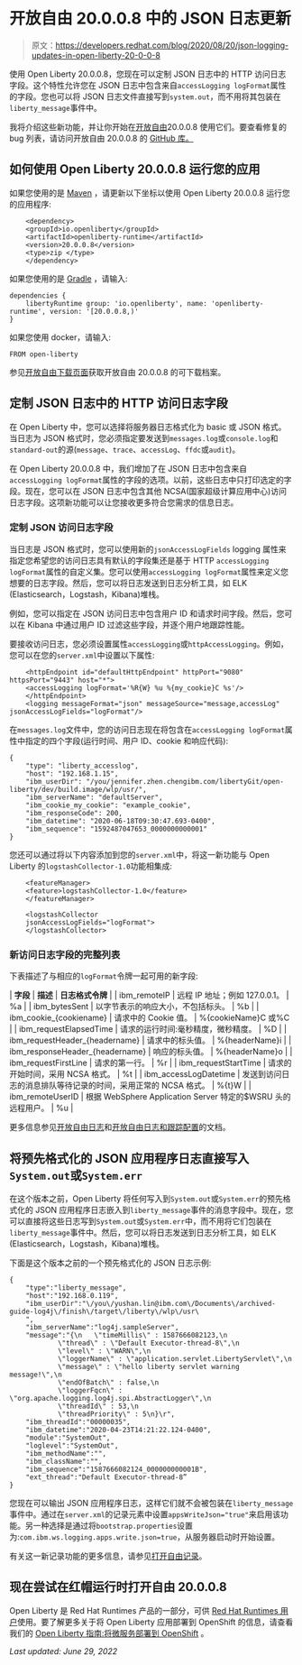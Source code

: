 # 开放自由 20.0.0.8 中的 JSON 日志更新

> 原文：<https://developers.redhat.com/blog/2020/08/20/json-logging-updates-in-open-liberty-20-0-0-8>

使用 Open Liberty 20.0.0.8，您现在可以定制 JSON 日志中的 HTTP 访问日志字段。这个特性允许您在 JSON 日志中包含来自`accessLogging logFormat`属性的字段。您也可以将 JSON 日志文件直接写到`system.out`，而不用将其包装在`liberty_message`事件中。

我将介绍这些新功能，并让你开始在[开放自由](https://openliberty.io/about)20.0.0.8 使用它们。要查看修复的 bug 列表，请访问开放自由 20.0.0.8 的 [GitHub 库。](https://github.com/OpenLiberty/open-liberty/issues?q=label%3Arelease%3A20008+label%3A%22release+bug%22+)

## 如何使用 Open Liberty 20.0.0.8 运行您的应用

如果您使用的是 [Maven](https://openliberty.io//guides/maven-intro.html) ，请更新以下坐标以使用 Open Liberty 20.0.0.8 运行您的应用程序:

```
    <dependency>
    <groupId>io.openliberty</groupId>
    <artifactId>openliberty-runtime</artifactId>
    <version>20.0.0.8</version>
    <type>zip </type>
    </dependency>

```

如果您使用的是 [Gradle](https://openliberty.io//guides/gradle-intro.html) ，请输入:

```
dependencies {
    libertyRuntime group: 'io.openliberty', name: 'openliberty-runtime', version: '[20.0.0.8,)'
}

```

如果您使用 docker，请输入:

```
FROM open-liberty

```

参见[开放自由下载页面](https://openliberty.io/)获取开放自由 20.0.0.8 的可下载档案。

## 定制 JSON 日志中的 HTTP 访问日志字段

在 Open Liberty 中，您可以选择将服务器日志格式化为 basic 或 JSON 格式。当日志为 JSON 格式时，您必须指定要发送到`messages.log`或`console.log`和`standard-out`的源(`message`、`trace`、`accessLog`、`ffdc`或`audit`)。

在 Open Liberty 20.0.0.8 中，我们增加了在 JSON 日志中包含来自`accessLogging logFormat`属性的字段的选项。以前，这些日志中只打印选定的字段。现在，您可以在 JSON 日志中包含其他 NCSA(国家超级计算应用中心)访问日志字段。这项新功能可以让您接收更多符合您需求的信息日志。

### 定制 JSON 访问日志字段

当日志是 JSON 格式时，您可以使用新的`jsonAccessLogFields` logging 属性来指定您希望您的访问日志具有默认的字段集还是基于 HTTP `accessLogging logFormat`属性的自定义集。您可以使用`accessLogging logFormat`属性来定义您想要的日志字段。然后，您可以将日志发送到日志分析工具，如 ELK (Elasticsearch，Logstash，Kibana)堆栈。

例如，您可以指定在 JSON 访问日志中包含用户 ID 和请求时间字段。然后，您可以在 Kibana 中通过用户 ID 过滤这些字段，并逐个用户地跟踪性能。

要接收访问日志，您必须设置属性`accessLogging`或`httpAccessLogging`。例如，您可以在您的`server.xml`中设置以下属性:

```
    <httpEndpoint id="defaultHttpEndpoint" httpPort="9080" httpsPort="9443" host="*">
    <accessLogging logFormat='%R{W} %u %{my_cookie}C %s'/>
    </httpEndpoint>
    <logging messageFormat="json" messageSource="message,accessLog" jsonAccessLogFields="logFormat"/>

```

在`messages.log`文件中，您的访问日志现在将包含在`accessLogging logFormat`属性中指定的四个字段(运行时间、用户 ID、cookie 和响应代码):

```
{
    "type": "liberty_accesslog",
    "host": "192.168.1.15",
    "ibm_userDir": "/you/jennifer.zhen.chengibm.com/libertyGit/open-liberty/dev/build.image/wlp/usr/",
    "ibm_serverName": "defaultServer",
    "ibm_cookie_my_cookie": "example_cookie",
    "ibm_responseCode": 200,
    "ibm_datetime": "2020-06-18T09:30:47.693-0400",
    "ibm_sequence": "1592487047653_0000000000001"
}

```

您还可以通过将以下内容添加到您的`server.xml`中，将这一新功能与 Open Liberty 的`logstashCollector-1.0`功能相集成:

```
    <featureManager>
    <feature>logstashCollector-1.0</feature>
    </featureManager>

    <logstashCollector
    jsonAccessLogFields="logFormat">
    </logstashCollector>

```

### 新访问日志字段的完整列表

下表描述了与相应的`logFormat`令牌一起可用的新字段:

| **字段** | **描述** | **日志格式令牌** |
| ibm_remoteIP | 远程 IP 地址；例如 127.0.0.1。 | %a |
| ibm_bytesSent | 以字节表示的响应大小，不包括标头。 | %b |
| ibm_cookie_{cookiename} | 请求中的 Cookie 值。 | %{cookieName}C 或%C |
| ibm_requestElapsedTime | 请求的运行时间:毫秒精度，微秒精度。 | %D |
| ibm_requestHeader_{headername} | 请求中的标头值。 | %{headerName}i |
| ibm_responseHeader_{headername} | 响应的标头值。 | %{headerName}o |
| ibm_requestFirstLine | 请求的第一行。 | %r |
| ibm_requestStartTime | 请求的开始时间，采用 NCSA 格式。 | %t |
| ibm_accessLogDatetime | 发送到访问日志的消息排队等待记录的时间，采用正常的 NCSA 格式。 | %{t}W |
| ibm_remoteUserID | 根据 WebSphere Application Server 特定的$WSRU 头的远程用户。 | %u |

更多信息参见[开放自由日志](https://openliberty.io/)和[开放自由日志和跟踪配置](https://openliberty.io/)的文档。

## 将预先格式化的 JSON 应用程序日志直接写入`System.out`或`System.err`

在这个版本之前，Open Liberty 将任何写入到`System.out`或`System.err`的预先格式化的 JSON 应用程序日志嵌入到`liberty_message`事件的消息字段中。现在，您可以直接将这些日志写到`System.out`或`System.err`中，而不用将它们包装在`liberty_message`事件中。然后，您可以将日志发送到日志分析工具，如 ELK (Elasticsearch，Logstash，Kibana)堆栈。

下面是这个版本之前的一个预先格式化的 JSON 日志示例:

```
{
    "type":"liberty_message",
    "host":"192.168.0.119",
    "ibm_userDir":"\/you\/yushan.lin@ibm.com\/Documents\/archived-guide-log4j\/finish\/target\/liberty\/wlp\/usr\
    ",
    "ibm_serverName":"log4j.sampleServer",
    "message":"{\n   \"timeMillis\" : 1587666082123,\n
            \"thread\" : \"Default Executor-thread-8\",\n
            \"level\" : \"WARN\",\n
            \"loggerName\" : \"application.servlet.LibertyServlet\",\n
            \"message\" : \"hello liberty servlet warning message!\",\n
            \"endOfBatch\" : false,\n
            \"loggerFqcn\" : \"org.apache.logging.log4j.spi.AbstractLogger\",\n
            \"threadId\" : 53,\n
            \"threadPriority\" : 5\n}\r",
    "ibm_threadId":"00000035",
    "ibm_datetime":"2020-04-23T14:21:22.124-0400",
    "module":"SystemOut",
    "loglevel":"SystemOut",
    "ibm_methodName":"",
    "ibm_className":"",
    "ibm_sequence":"1587666082124_000000000001B",
    "ext_thread":"Default Executor-thread-8”
}

```

您现在可以输出 JSON 应用程序日志，这样它们就不会被包装在`liberty_message`事件中。通过在`server.xml`的记录元素中设置`appsWriteJson="true"`来启用该功能。另一种选择是通过将`bootstrap.properties`设置为:`com.ibm.ws.logging.apps.write.json=true`，从服务器启动时开始设置。

有关这一新记录功能的更多信息，请参见[打开自由记录](https://openliberty.io//docs/ref/config/#logging.html)。

## 现在尝试在红帽运行时打开自由 20.0.0.8

Open Liberty 是 Red Hat Runtimes 产品的一部分，可供 [Red Hat Runtimes 用户](https://access.redhat.com/products/red-hat-runtimes)使用。要了解更多关于将 Open Liberty 应用部署到 OpenShift 的信息，请查看我们的 [Open Liberty 指南:将微服务部署到 OpenShift](https://openliberty.io/guides/cloud-openshift.html) 。

*Last updated: June 29, 2022*